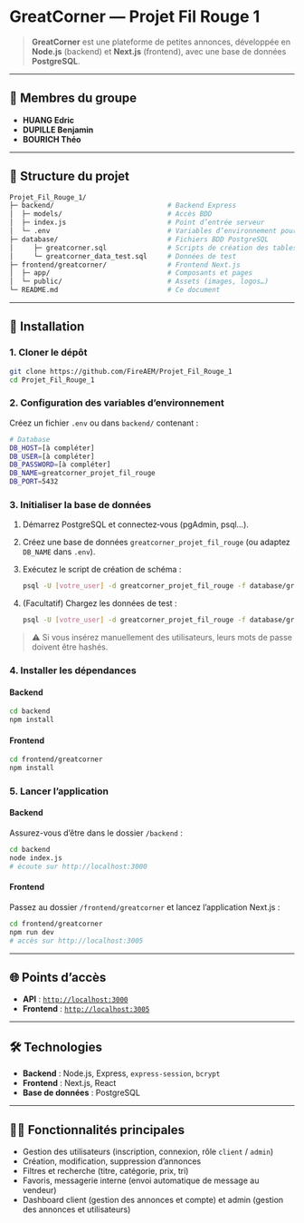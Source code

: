 # GreatCorner — Projet Fil Rouge 1

> **GreatCorner** est une plateforme de petites annonces, développée en **Node.js** (backend) et **Next.js** (frontend), avec une base de données **PostgreSQL**.

---

## 🧑 Membres du groupe

- **HUANG Edric**  
- **DUPILLE Benjamin**  
- **BOURICH Théo**  

---

## 📂 Structure du projet

```bash
Projet_Fil_Rouge_1/
├─ backend/                            # Backend Express
│  ├─ models/                          # Accès BDD
│  ├─ index.js                         # Point d’entrée serveur
│  └─ .env                             # Variables d’environnement pour le backend
├─ database/                           # Fichiers BDD PostgreSQL
│     ├─ greatcorner.sql               # Scripts de création des tables
│     └─ greatcorner_data_test.sql     # Données de test
├─ frontend/greatcorner/               # Frontend Next.js
│  ├─ app/                             # Composants et pages
│  └─ public/                          # Assets (images, logos…)
└─ README.md                           # Ce document
```

---

## 🚀 Installation

### 1. Cloner le dépôt

```bash
git clone https://github.com/FireAEM/Projet_Fil_Rouge_1
cd Projet_Fil_Rouge_1
```

### 2. Configuration des variables d’environnement

Créez un fichier `.env` ou dans `backend/` contenant :

```bash
# Database
DB_HOST=[à compléter]
DB_USER=[à compléter]
DB_PASSWORD=[à compléter]
DB_NAME=greatcorner_projet_fil_rouge
DB_PORT=5432
```

### 3. Initialiser la base de données

1. Démarrez PostgreSQL et connectez‑vous (pgAdmin, psql…).  
2. Créez une base de données `greatcorner_projet_fil_rouge` (ou adaptez `DB_NAME` dans `.env`).  
3. Exécutez le script de création de schéma :

   ```bash
   psql -U [votre_user] -d greatcorner_projet_fil_rouge -f database/greatcorner.sql
   ```

4. (Facultatif) Chargez les données de test :

   ```bash
   psql -U [votre_user] -d greatcorner_projet_fil_rouge -f database/greatcorner_data_test.sql
   ```

> ⚠️ Si vous insérez manuellement des utilisateurs, leurs mots de passe doivent être hashés.

### 4. Installer les dépendances

#### Backend

```bash
cd backend
npm install
```

#### Frontend

```bash
cd frontend/greatcorner
npm install
```

### 5. Lancer l’application

#### Backend
Assurez-vous d’être dans le dossier `/backend` :  
```bash
cd backend
node index.js
# écoute sur http://localhost:3000
```

#### Frontend
Passez au dossier `/frontend/greatcorner` et lancez l’application Next.js :  
```bash
cd frontend/greatcorner
npm run dev
# accès sur http://localhost:3005
```

---

## 🌐 Points d’accès

- **API** : [`http://localhost:3000`](http://localhost:3000)
- **Frontend** : [`http://localhost:3005`](http://localhost:3005)

---

## 🛠️ Technologies

- **Backend** : Node.js, Express, `express-session`, `bcrypt`
- **Frontend** : Next.js, React
- **Base de données** : PostgreSQL

---

## 🧑‍💻 Fonctionnalités principales

- Gestion des utilisateurs (inscription, connexion, rôle `client` / `admin`)
- Création, modification, suppression d’annonces
- Filtres et recherche (titre, catégorie, prix, tri)
- Favoris, messagerie interne (envoi automatique de message au vendeur)
- Dashboard client (gestion des annonces et compte) et admin (gestion des annonces et utilisateurs)